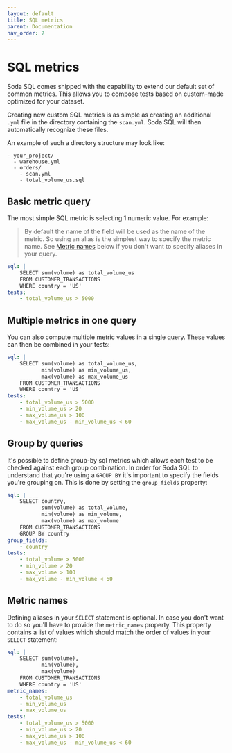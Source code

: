 ```yaml
---
layout: default
title: SQL metrics
parent: Documentation
nav_order: 7
---
```


# SQL metrics

Soda SQL comes shipped with the capability to extend our default set of common metrics. This
allows you to compose tests based on custom-made optimized for your dataset.

Creating new custom SQL metrics is as simple as creating an additional `.yml` file in the
directory containing the `scan.yml`. Soda SQL will then automatically recognize these files.

An example of such a directory structure may look like:
```
- your_project/
  - warehouse.yml
  - orders/
    - scan.yml
    - total_volume_us.sql
```

## Basic metric query

The most simple SQL metric is selecting 1 numeric value.
For example:

> By default the name of the field will be used as the name of the metric.  So
> using an alias is the simplest way to specify the metric name.  See
> [Metric names](#metric-names) below if you don't want to specify aliases in your query.


```yaml
sql: |
    SELECT sum(volume) as total_volume_us
    FROM CUSTOMER_TRANSACTIONS
    WHERE country = 'US'
tests:
    - total_volume_us > 5000
```

## Multiple metrics in one query

You can also compute multiple metric values in a single query. These values can then be combined in your tests:

```yaml
sql: |
    SELECT sum(volume) as total_volume_us,
           min(volume) as min_volume_us,
           max(volume) as max_volume_us
    FROM CUSTOMER_TRANSACTIONS
    WHERE country = 'US'
tests:
    - total_volume_us > 5000
    - min_volume_us > 20
    - max_volume_us > 100
    - max_volume_us - min_volume_us < 60
```

## Group by queries

It's possible to define group-by sql metrics which allows each test to be checked against
each group combination.  In order for Soda SQL to understand that you're using a
`GROUP BY` it's important to specify the fields you're grouping on. This is done
by setting the `group_fields` property:

```yaml
sql: |
    SELECT country,
           sum(volume) as total_volume,
           min(volume) as min_volume,
           max(volume) as max_volume
    FROM CUSTOMER_TRANSACTIONS
    GROUP BY country
group_fields:
    - country
tests:
    - total_volume > 5000
    - min_volume > 20
    - max_volume > 100
    - max_volume - min_volume < 60
```

## Metric names

Defining aliases in your `SELECT` statement is optional. In case you don't want to
do so you'll have to provide the `metric_names` property. This property contains
a list of values which should match the order of values in your `SELECT` statement:

```yaml
sql: |
    SELECT sum(volume),
           min(volume),
           max(volume)
    FROM CUSTOMER_TRANSACTIONS
    WHERE country = 'US'
metric_names:
    - total_volume_us
    - min_volume_us
    - max_volume_us
tests:
    - total_volume_us > 5000
    - min_volume_us > 20
    - max_volume_us > 100
    - max_volume_us - min_volume_us < 60
```
